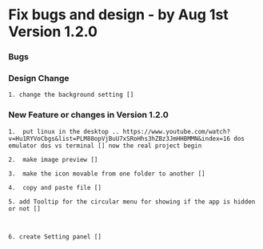 # Fix bugs and design - by Aug 1st Version 1.2.0

### Bugs

### Design Change

    1. change the background setting []

### New Feature or changes in Version 1.2.0

    1.  put linux in the desktop .. https://www.youtube.com/watch?v=Hu1RYVoCbgs&list=PLM88opVjBuU7xSRoHhs3hZBz3JmHHBMMN&index=16 dos emulator dos vs terminal [] now the real project begin

    2.  make image preview []

    3.  make the icon movable from one folder to another []

    4.  copy and paste file []

    5. add Tooltip for the circular menu for showing if the app is hidden or not []



    6. create Setting panel []
